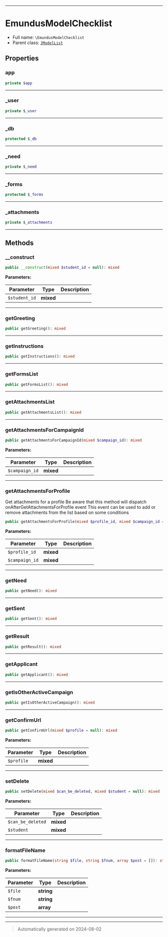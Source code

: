 ***

# EmundusModelChecklist





* Full name: `\EmundusModelChecklist`
* Parent class: [`JModelList`](./JModelList.md)



## Properties


### app



```php
private $app
```






***

### _user



```php
private $_user
```






***

### _db



```php
protected $_db
```






***

### _need



```php
private $_need
```






***

### _forms



```php
protected $_forms
```






***

### _attachments



```php
private $_attachments
```






***

## Methods


### __construct



```php
public __construct(mixed $student_id = null): mixed
```








**Parameters:**

| Parameter | Type | Description |
|-----------|------|-------------|
| `$student_id` | **mixed** |  |





***

### getGreeting



```php
public getGreeting(): mixed
```












***

### getInstructions



```php
public getInstructions(): mixed
```












***

### getFormsList



```php
public getFormsList(): mixed
```












***

### getAttachmentsList



```php
public getAttachmentsList(): mixed
```












***

### getAttachmentsForCampaignId



```php
public getAttachmentsForCampaignId(mixed $campaign_id): mixed
```








**Parameters:**

| Parameter | Type | Description |
|-----------|------|-------------|
| `$campaign_id` | **mixed** |  |





***

### getAttachmentsForProfile

Get attachments for a profile
Be aware that this method will dispatch onAfterGetAttachmentsForProfile event
This event can be used to add or remove attachments from the list based on some conditions

```php
public getAttachmentsForProfile(mixed $profile_id, mixed $campaign_id = null): array|mixed
```








**Parameters:**

| Parameter | Type | Description |
|-----------|------|-------------|
| `$profile_id` | **mixed** |  |
| `$campaign_id` | **mixed** |  |





***

### getNeed



```php
public getNeed(): mixed
```












***

### getSent



```php
public getSent(): mixed
```












***

### getResult



```php
public getResult(): mixed
```












***

### getApplicant



```php
public getApplicant(): mixed
```












***

### getIsOtherActiveCampaign



```php
public getIsOtherActiveCampaign(): mixed
```












***

### getConfirmUrl



```php
public getConfirmUrl(mixed $profile = null): mixed
```








**Parameters:**

| Parameter | Type | Description |
|-----------|------|-------------|
| `$profile` | **mixed** |  |





***

### setDelete



```php
public setDelete(mixed $can_be_deleted, mixed $student = null): mixed
```








**Parameters:**

| Parameter | Type | Description |
|-----------|------|-------------|
| `$can_be_deleted` | **mixed** |  |
| `$student` | **mixed** |  |





***

### formatFileName



```php
public formatFileName(string $file, string $fnum, array $post = []): string
```








**Parameters:**

| Parameter | Type | Description |
|-----------|------|-------------|
| `$file` | **string** |  |
| `$fnum` | **string** |  |
| `$post` | **array** |  |





***


***
> Automatically generated on 2024-08-02
